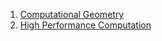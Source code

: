 1. [Computational Geometry](./ComputationalGeometry/00.md)
2. [High Performance Computation](./HighPerformanceComputation/00.md)